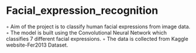 # Facial_expression_recognition

◦ Aim of the project is to classify human facial expressions from image data.
◦ The model is built using the Convolutional Neural Network which classifies 7 different facial expressions.
◦ The data is collected from Kaggle website-Fer2013 Dataset.


